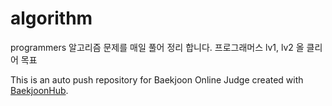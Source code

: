 # algorithm

programmers
알고리즘 문제를 매일 풀어 정리 합니다.
프로그래머스 lv1, lv2 올 클리어 목표

This is an auto push repository for Baekjoon Online Judge created with [BaekjoonHub](https://github.com/BaekjoonHub/BaekjoonHub).
